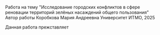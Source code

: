 Работа на тему "Исследование городских конфликтов в сфере реновации территорий зелёных насаждений общего пользования"
Автор работы Коробкова Мария Андреевна
Университет ИТМО, 2025

Данная работа прежставляет
